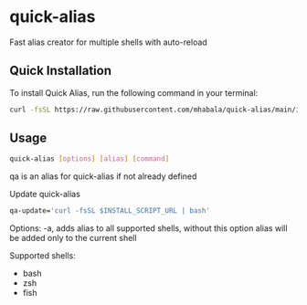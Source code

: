 # quick-alias
Fast alias creator for multiple shells with auto-reload


## Quick Installation

To install Quick Alias, run the following command in your terminal:

```bash
curl -fsSL https://raw.githubusercontent.com/mhabala/quick-alias/main/install-script.sh | bash
```


## Usage
```bash
quick-alias [options] [alias] [command]
```
qa is an alias for quick-alias if not already defined

Update quick-alias
```bash
qa-update='curl -fsSL $INSTALL_SCRIPT_URL | bash'
```

Options:
-a, adds alias to all supported shells, without this option alias will be added only to the current shell

Supported shells:
- bash
- zsh
- fish
